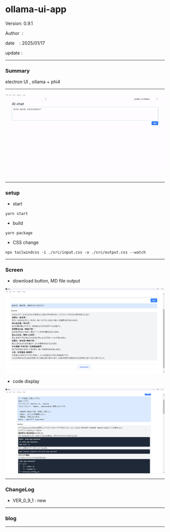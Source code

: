 ﻿# ollama-ui-app

 Version: 0.9.1

 Author  :

 date    : 2025/01/17

 update  :

***
### Summary

electron UI , ollama + phi4

***
![img1](/image/ollama-ui-app_0117.gif)
***
### setup

* start
```
yarn start
```
* build
```
yarn package
```

* CSS change
```
npx tailwindcss -i ./src/input.css -o ./src/output.css --watch
```
***
### Screen

* download button, MD file output

![img1](/image/ui0118a.png)

* code display

![img1](/image/ss0118a.png)


***
### ChangeLog
* VER_0_9_1 : new

***
### blog 


***

